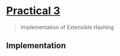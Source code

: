 [Practical 3](https://github.com/gahan9/DS_lab/blob/master/practical_4.md)
===
> Implementation of Extensible Hashing



Implementation
------
```python
```